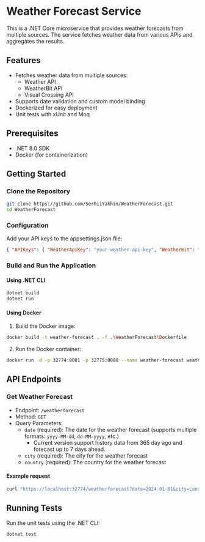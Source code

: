 # Weather Forecast Service

This is a .NET Core microservice that provides weather forecasts from multiple sources. The service fetches weather data from various APIs and aggregates the results.

## Features

- Fetches weather data from multiple sources:
  - Weather API
  - WeatherBit API
  - Visual Crossing API
- Supports date validation and custom model binding
- Dockerized for easy deployment
- Unit tests with xUnit and Moq

## Prerequisites

- .NET 8.0 SDK
- Docker (for containerization)

## Getting Started

### Clone the Repository

```sh
git clone https://github.com/SerhiiYakhin/WeatherForecast.git
cd WeatherForecast
```

### Configuration

Add your API keys to the appsettings.json file:

```json
{ "APIKeys": { "WeatherApiKey": "your-weather-api-key", "WeatherBit": "your-weatherbit-api-key", "VisualCrossing": "your-visualcrossing-api-key" } }
```

### Build and Run the Application

#### Using .NET CLI

```sh
dotnet build
dotnet run
```

#### Using Docker

1. Build the Docker image:

```sh
docker build -t weather-forecast . -f .\WeatherForecast\Dockerfile
```

2. Run the Docker container:

```sh
docker run -d -p 32774:8081 -p 32775:8080 --name weather-forecast weather-forecast
```

## API Endpoints

### Get Weather Forecast

- Endpoint: `/weatherforecast`
- Method: `GET`
- Query Parameters:
  - `date` (required): The date for the weather forecast (supports multiple formats: `yyyy-MM-dd`, `dd-MM-yyyy`, etc.)
    - Current version support history data from 365 day ago and forecast up to 7 days ahead.
  - `city` (required): The city for the weather forecast
  - `country` (required): The country for the weather forecast

#### Example request

```sh
curl "https://localhost:32774/weatherforecast?date=2024-01-01&city=London&country=UK"
```

## Running Tests

Run the unit tests using the .NET CLI:

```sh
dotnet test
```
